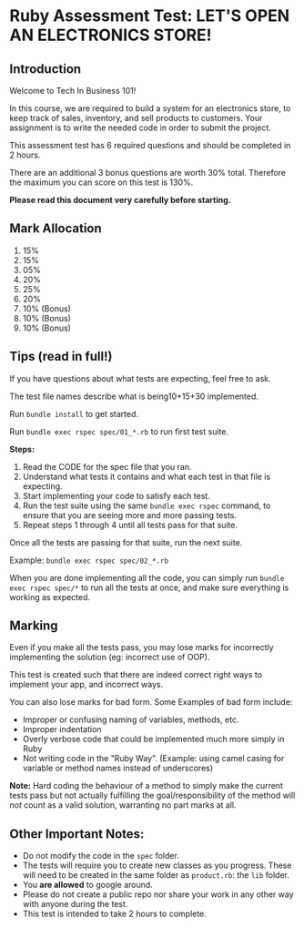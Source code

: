   
Ruby Assessment Test: LET'S OPEN AN ELECTRONICS STORE!
=============================================================

## Introduction

Welcome to Tech In Business 101!

In this course, we are required to build a system for an electronics store, to keep track of sales, inventory, and sell products to customers. Your assignment is to write the needed code in order to submit the project.

This assessment test has 6 required questions and should be completed in 2 hours.

There are an additional 3 bonus questions are worth 30% total. Therefore the maximum you can score on this test is 130%.

**Please read this document very carefully before starting.**

## Mark Allocation

01. 15%
02. 15%
03. 05%
04. 20%
05. 25%
06. 20%
07. 10% (Bonus)
08. 10% (Bonus)
09. 10% (Bonus)


## Tips (read in full!)

If you have questions about what tests are expecting, feel free to ask.

The test file names describe what is being10+15+30 implemented.

Run `bundle install` to get started.

Run `bundle exec rspec spec/01_*.rb` to run first test suite.

**Steps:**

1. Read the CODE for the spec file that you ran.
2. Understand what tests it contains and what each test in that file is expecting.
3. Start implementing your code to satisfy each test.
4. Run the test suite using the same `bundle exec rspec` command, to ensure that you are seeing more and more passing tests.
5. Repeat steps 1 through 4 until all tests pass for that suite.

Once all the tests are passing for that suite, run the next suite.

Example: `bundle exec rspec spec/02_*.rb`

When you are done implementing all the code, you can simply run `bundle exec rspec spec/*` to run all the tests at once, and make sure everything is working as expected.

## Marking

Even if you make all the tests pass, you may lose marks for incorrectly implementing the solution (eg: incorrect use of OOP).

This test is created such that there are indeed correct right ways to implement your app, and incorrect ways.

You can also lose marks for bad form. Some Examples of bad form include:

* Improper or confusing naming of variables, methods, etc.
* Improper indentation
* Overly verbose code that could be implemented much more simply in Ruby
* Not writing code in the "Ruby Way". (Example: using camel casing for variable or method names instead of underscores)

**Note:** Hard coding the behaviour of a method to simply make the current tests pass but not actually fulfilling the goal/responsibility of the method will *not* count as a valid solution, warranting no part marks at all.

## Other Important Notes:

* Do not modify the code in the `spec` folder.
* The tests will require you to create new classes as you progress. These will need to be created in the same folder as `product.rb`: the `lib` folder.
* You **are allowed** to google around.
* Please do not create a public repo nor share your work in any other way with anyone during the test.
* This test is intended to take 2 hours to complete.
